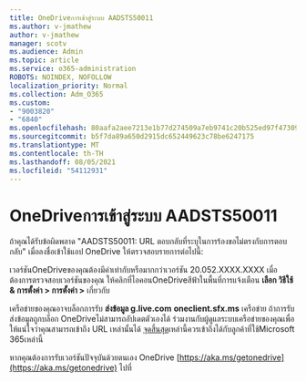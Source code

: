```yaml
---
title: OneDriveการเข้าสู่ระบบ AADSTS50011
ms.author: v-jmathew
author: v-jmathew
manager: scotv
ms.audience: Admin
ms.topic: article
ms.service: o365-administration
ROBOTS: NOINDEX, NOFOLLOW
localization_priority: Normal
ms.collection: Adm_O365
ms.custom:
- "9003820"
- "6840"
ms.openlocfilehash: 80aafa2aee7213e1b77d274509a7eb9741c20b525ed97f473093ac8c6514f3c7
ms.sourcegitcommit: b5f7da89a650d2915dc652449623c78be6247175
ms.translationtype: MT
ms.contentlocale: th-TH
ms.lasthandoff: 08/05/2021
ms.locfileid: "54112931"
---
```

# <a name="onedrive-login-error-aadsts50011"></a>OneDriveการเข้าสู่ระบบ AADSTS50011

ถ้าคุณได้รับข้อผิดพลาด "AADSTS50011: URL ตอบกลับที่ระบุในการร้องขอไม่ตรงกับการตอบกลับ" เมื่อลงชื่อเข้าใช้แอป OneDrive ให้ตรวจสอบรายการต่อไปนี้:

เวอร์ชันOneDriveของคุณต้องมีค่าเท่ากับหรือมากกว่าเวอร์ชัน 20.052.XXXX.XXXX เมื่อต้องการตรวจสอบเวอร์ชันของคุณ ให้คลิกที่ไอคอนOneDriveสีฟ้าในพื้นที่การแจ้งเตือน **เลือก วิธีใช้ & การตั้งค่า > การตั้งค่า >** เกี่ยวกับ

เครือข่ายของคุณอาจบล็อกการรับ **ส่งข้อมูล g.live.com** **oneclient.sfx.ms** เครือข่าย ถ้าการรับส่งข้อมูลถูกบล็อก OneDriveไม่สามารถอัปเดตตัวเองได้ ร่วมงานกับผู้ดูแลระบบเครือข่ายของคุณเพื่อให้แน่ใจว่าคุณสามารถเข้าถึง URL เหล่านั้นได้ [จุดสิ้นสุด](https://docs.microsoft.com/microsoft-365/enterprise/urls-and-ip-address-ranges?view=o365-worldwide)เหล่านี้ควรเข้าถึงได้กับลูกค้าที่ใช้Microsoft 365เหล่านี้

หากคุณต้องการรับเวอร์ชันปัจจุบันด้วยตนเอง OneDrive [https://aka.ms/getonedrive](https://aka.ms/getonedrive) ไปที่
